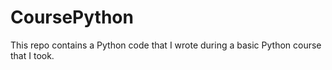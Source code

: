 # CoursePython
This repo contains a Python code that I wrote during a basic Python course that I took.
